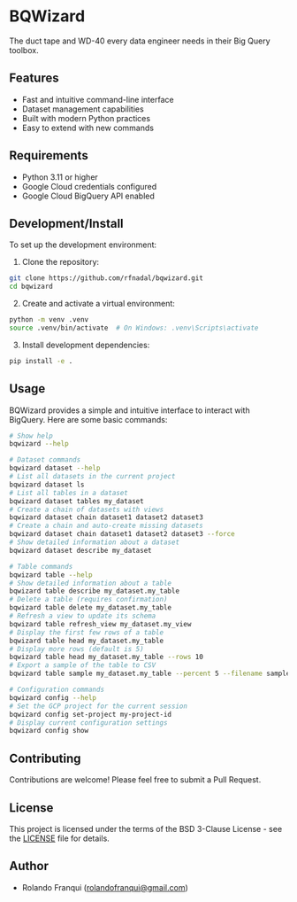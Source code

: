 # BQWizard

The duct tape and WD-40 every data engineer needs in their Big Query toolbox.

## Features

- Fast and intuitive command-line interface
- Dataset management capabilities
- Built with modern Python practices
- Easy to extend with new commands

## Requirements

- Python 3.11 or higher
- Google Cloud credentials configured
- Google Cloud BigQuery API enabled

## Development/Install

To set up the development environment:

1. Clone the repository:
```bash
git clone https://github.com/rfnadal/bqwizard.git
cd bqwizard
```

2. Create and activate a virtual environment:
```bash
python -m venv .venv
source .venv/bin/activate  # On Windows: .venv\Scripts\activate
```

3. Install development dependencies:
```bash
pip install -e .
```

## Usage

BQWizard provides a simple and intuitive interface to interact with BigQuery. Here are some basic commands:

```bash
# Show help
bqwizard --help

# Dataset commands
bqwizard dataset --help
# List all datasets in the current project
bqwizard dataset ls
# List all tables in a dataset
bqwizard dataset tables my_dataset
# Create a chain of datasets with views
bqwizard dataset chain dataset1 dataset2 dataset3
# Create a chain and auto-create missing datasets
bqwizard dataset chain dataset1 dataset2 dataset3 --force
# Show detailed information about a dataset
bqwizard dataset describe my_dataset

# Table commands
bqwizard table --help
# Show detailed information about a table
bqwizard table describe my_dataset.my_table
# Delete a table (requires confirmation)
bqwizard table delete my_dataset.my_table
# Refresh a view to update its schema
bqwizard table refresh_view my_dataset.my_view
# Display the first few rows of a table
bqwizard table head my_dataset.my_table
# Display more rows (default is 5)
bqwizard table head my_dataset.my_table --rows 10
# Export a sample of the table to CSV
bqwizard table sample my_dataset.my_table --percent 5 --filename sample.csv

# Configuration commands
bqwizard config --help
# Set the GCP project for the current session
bqwizard config set-project my-project-id
# Display current configuration settings
bqwizard config show
```

## Contributing

Contributions are welcome! Please feel free to submit a Pull Request.

## License

This project is licensed under the terms of the BSD 3-Clause License - see the [LICENSE](LICENSE) file for details.

## Author

- Rolando Franqui (rolandofranqui@gmail.com)
